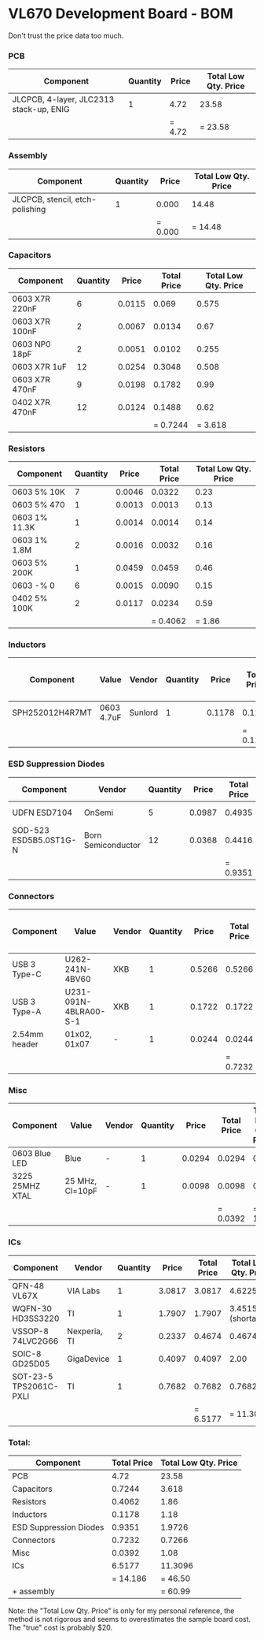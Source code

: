 VL670 Development Board - BOM
===============================

Don't trust the price data too much. 

### PCB

|                       Component                     |  Quantity  |   Price  | Total Low Qty. Price
| --------------------------------------------------- | ---------- | -------- | --------------------- |
|       JLCPCB, 4-layer, JLC2313 stack-up, ENIG       |      1     |    4.72  |         23.58         |
|                                                     |            | =  4.72  |       = 23.58         |

### Assembly
|                       Component                     |  Quantity  |   Price  | Total Low Qty. Price
| --------------------------------------------------- | ---------- | -------- | --------------------- |
|       JLCPCB, stencil, etch-polishing               |      1     |   0.000  |         14.48         |
|                                                     |            | = 0.000  |       = 14.48         |

### Capacitors

|   Component    |  Quantity   | Price  | Total Price | Total Low Qty. Price 
| -------------- | ----------- | ------ | ------------| -------------------- |
| 0603 X7R 220nF |      6      | 0.0115 |    0.069    |         0.575        |
| 0603 X7R 100nF |      2      | 0.0067 |    0.0134   |         0.67         |
| 0603 NP0  18pF |      2      | 0.0051 |    0.0102   |         0.255        |
| 0603 X7R   1uF |     12      | 0.0254 |    0.3048   |         0.508        |
| 0603 X7R 470nF |      9      | 0.0198 |    0.1782   |         0.99         |
| 0402 X7R 470nF |     12      | 0.0124 |    0.1488   |         0.62         |
|                |             |        |  = 0.7244   |       = 3.618        |

### Resistors

|   Component   |  Quantity   | Price  | Total Price | Total Low Qty. Price
| ------------- | ----------- | ------ | ------------| -------------------- |
| 0603 5%   10K |      7      | 0.0046 |     0.0322  |          0.23        |
| 0603 5%  470  |      1      | 0.0013 |     0.0013  |          0.13        |
| 0603 1% 11.3K |      1      | 0.0014 |     0.0014  |          0.14        |
| 0603 1%  1.8M |      2      | 0.0016 |     0.0032  |          0.16        |
| 0603 5%  200K |      1      | 0.0459 |     0.0459  |          0.46        |
| 0603 -%    0  |      6      | 0.0015 |     0.0090  |          0.15        |
| 0402 5%  100K |      2      | 0.0117 |     0.0234  |          0.59        |
|               |             |        |   = 0.4062  |        = 1.86        |

### Inductors

|   Component     |      Value      |  Vendor    |  Quantity  |   Price  | Total Price | Total Low Qty. Price
| --------------- | --------------- | ---------- | ---------- | -------- | ----------- | -------------------- |
| SPH252012H4R7MT |   0603 4.7uF    |  Sunlord   |      1     |  0.1178  |   0.1178    |        1.18          |
|                 |                 |            |            |          | = 0.1178    |      = 1.18          |


### ESD Suppression Diodes

|    Component           |       Vendor       |  Quantity   |  Price  | Total Price | Total Low Qty. Price
| ---------------        | -----------------  | ----------- | ------- | ----------- | -------------------- |
|   UDFN  ESD7104        |       OnSemi       |      5      |  0.0987 |   0.4935    |       1.2326 (shortage!) |
| SOD-523 ESD5B5.0ST1G-N | Born Semiconductor |     12      |  0.0368 |   0.4416    |       0.74           |
|                        |                    |             |         | = 0.9351    |     = 1.9726         |

### Connectors

|  Component     |        Value          |  Vendor   |  Quantity  |  Price  | Total Price | Total Low Qty. Price
| -------------- | --------------------- | --------- | ---------- | ------- | ----------- | -------------------- |
|  USB 3 Type-C  |    U262-241N-4BV60    |    XKB    |      1     |  0.5266 |    0.5266   |       0.53           |
|  USB 3 Type-A  | U231-091N-4BLRA00-S-1 |    XKB    |      1     |  0.1722 |    0.1722   |       0.1722         |
| 2.54mm header  |      01x02, 01x07     |     -     |      1     |  0.0244 |    0.0244   |       0.0244         |
|                |                       |           |            |         |  = 0.7232   |     = 0.7266         |

### Misc

|   Component     |      Value        |  Vendor   |  Quantity  |  Price  | Total Price | Total Low Qty. Price
| --------------- | ----------------- | --------- | ---------- | ------- | ----------- | -------------------- |
| 0603 Blue  LED  |       Blue        |     -     |      1     | 0.0294  |    0.0294   |         0.59         |
| 3225 25MHZ XTAL |  25 MHz, Cl=10pF  |     -     |      1     | 0.0098  |    0.0098   |         0.49         |
|                 |                   |           |            |         |  = 0.0392   |       = 1.08         |

### ICs

|    Component           |    Vendor       |  Quantity   |   Price  | Total Price | Total Low Qty. Price
| ---------------        | --------------  | ----------- | -------- | ----------- | -------------------- |
|  QFN-48 VL67X          |  VIA Labs       |      1      |  3.0817  |   3.0817    |      4.6225          |
| WQFN-30 HD3SS3220      |     TI          |      1      |  1.7907  |   1.7907    |      3.4515 (shortage!) |
| VSSOP-8 74LVC2G66      |  Nexperia, TI   |      2      |  0.2337  |   0.4674    |      0.4674          |
|  SOIC-8 GD25D05        |  GigaDevice     |      1      |  0.4097  |   0.4097    |      2.00            |
| SOT-23-5 TPS2061C-PXLI |     TI          |      1      |  0.7682  |   0.7682    |      0.7682          |
|                        |                 |             |          | = 6.5177    |   = 11.3096          |

### Total:

|    Component           |  Total Price  | Total Low Qty. Price
| ---------------------- | ------------- | -------------------- |
|         PCB            |     4.72      |       23.58          |
|     Capacitors         |     0.7244    |        3.618         |
|      Resistors         |     0.4062    |        1.86          |
|      Inductors         |     0.1178    |        1.18          |
| ESD Suppression Diodes |     0.9351    |        1.9726        |
|     Connectors         |     0.7232    |        0.7266        |
|        Misc            |     0.0392    |        1.08          |
|         ICs            |     6.5177    |       11.3096        |
|                        |  = 14.186     |     = 46.50          |
|     + assembly         |               |     = 60.99          |


Note: the "Total Low Qty. Price" is only for my personal reference, the method
is not rigorous and seems to overestimates the sample board cost. The "true"
cost is probably $20.
